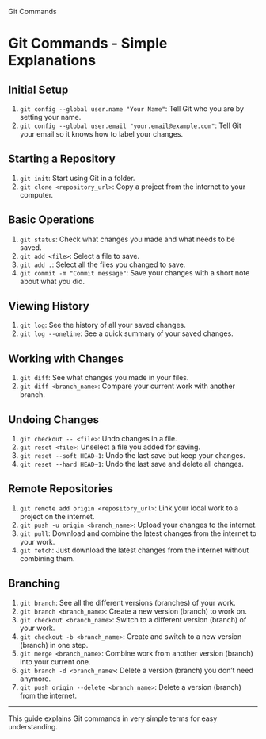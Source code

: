 Git Commands 
# Git Commands - Simple Explanations

## Initial Setup

1. `git config --global user.name "Your Name"`: Tell Git who you are by setting your name.
2. `git config --global user.email "your.email@example.com"`: Tell Git your email so it knows how to label your changes.

## Starting a Repository

1. `git init`: Start using Git in a folder.
2. `git clone <repository_url>`: Copy a project from the internet to your computer.

## Basic Operations

1. `git status`: Check what changes you made and what needs to be saved.
2. `git add <file>`: Select a file to save.
3. `git add .`: Select all the files you changed to save.
4. `git commit -m "Commit message"`: Save your changes with a short note about what you did.

## Viewing History

1. `git log`: See the history of all your saved changes.
2. `git log --oneline`: See a quick summary of your saved changes.

## Working with Changes

1. `git diff`: See what changes you made in your files.
2. `git diff <branch_name>`: Compare your current work with another branch.

## Undoing Changes

1. `git checkout -- <file>`: Undo changes in a file.
2. `git reset <file>`: Unselect a file you added for saving.
3. `git reset --soft HEAD~1`: Undo the last save but keep your changes.
4. `git reset --hard HEAD~1`: Undo the last save and delete all changes.

## Remote Repositories

1. `git remote add origin <repository_url>`: Link your local work to a project on the internet.
2. `git push -u origin <branch_name>`: Upload your changes to the internet.
3. `git pull`: Download and combine the latest changes from the internet to your work.
4. `git fetch`: Just download the latest changes from the internet without combining them.

## Branching

1. `git branch`: See all the different versions (branches) of your work.
2. `git branch <branch_name>`: Create a new version (branch) to work on.
3. `git checkout <branch_name>`: Switch to a different version (branch) of your work.
4. `git checkout -b <branch_name>`: Create and switch to a new version (branch) in one step.
5. `git merge <branch_name>`: Combine work from another version (branch) into your current one.
6. `git branch -d <branch_name>`: Delete a version (branch) you don’t need anymore.
7. `git push origin --delete <branch_name>`: Delete a version (branch) from the internet.

---

This guide explains Git commands in very simple terms for easy understanding.
